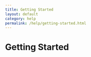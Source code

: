 ```yaml
---
title: Getting Started
layout: default
category: help
permalink: /help/getting-started.html
---
```

# Getting Started
